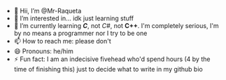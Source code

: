 - 👋 Hii, I’m @Mr-Raqueta
- 👀 I’m interested in... idk just learning stuff 
- 🌱 I’m currently learning _**C**_, not _C#_, not __C++__. I'm completely serious, I'm by no means a programmer nor I try to be one
- 📫 How to reach me: please don't
- 😄 Pronouns: he/him
- ⚡ Fun fact: I am an indecisive fivehead who'd spend hours (4 by the time of finishing this) just to decide what to write in my github bio


